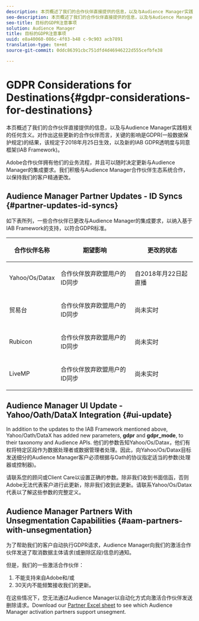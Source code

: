 ```yaml
---
description: 本页概述了我们的合作伙伴直接提供的信息，以及与Audience Manager实践相关的任何含义。对作出这些更新的合作伙伴而言，关键的影响是GDPR(一般数据保护规定)的结果，该规定于2018年月25日生效，以及新的IAB GDPR透明度与同意框架(IAB Framework)。
seo-description: 本页概述了我们的合作伙伴直接提供的信息，以及与Audience Manager实践相关的任何含义。对作出这些更新的合作伙伴而言，关键的影响是GDPR(一般数据保护规定)的结果，该规定于2018年月25日生效，以及新的IAB GDPR透明度与同意框架(IAB Framework)。
seo-title: 目标的GDPR注意事项
solution: Audience Manager
title: 目标的GDPR注意事项
uuid: e8a40060-086c-4f03-b48 c-9c903 acb7891
translation-type: tm+mt
source-git-commit: 0ddc86391cbc751dfd4d46946222d555cefbfe38

---
```



# GDPR Considerations for Destinations{#gdpr-considerations-for-destinations}

本页概述了我们的合作伙伴直接提供的信息，以及与Audience Manager实践相关的任何含义。对作出这些更新的合作伙伴而言，关键的影响是GDPR(一般数据保护规定)的结果，该规定于2018年月25日生效，以及新的IAB GDPR透明度与同意框架(IAB Framework)。

Adobe合作伙伴拥有他们的业务流程，并且可以随时决定更新与Audience Manager的集成要求。我们积极与Audience Manager合作伙伴生态系统合作，以保持我们的客户精通更改。

## Audience Manager Partner Updates - ID Syncs {#partner-updates-id-syncs}

如下表所列，一些合作伙伴已更改与Audience Manager的集成要求，以纳入基于IAB Framework的支持，以符合GDPR标准。

<table id="table_335A470D4F10434E9CF587089FB54B0C"> 
 <thead> 
  <tr> 
   <th colname="col1" class="entry"> <p>合作伙伴名称 </p> </th> 
   <th colname="col2" class="entry"> <p>期望影响 </p> </th> 
   <th colname="col3" class="entry"> <p>更改的状态 </p> </th> 
  </tr>
 </thead>
 <tbody> 
  <tr> 
   <td colname="col1"> <p>Yahoo/Os/Datax </p> </td> 
   <td colname="col2"> <p>合作伙伴放弃欧盟用户的ID同步 </p> </td> 
   <td colname="col3"> <p>自2018年月22日起直播 </p> </td> 
  </tr> 
  <tr> 
   <td colname="col1"> <p>贸易台 </p> </td> 
   <td colname="col2"> <p>合作伙伴放弃欧盟用户的ID同步 </p> </td> 
   <td colname="col3"> <p>尚未实时 </p> </td> 
  </tr> 
  <tr> 
   <td colname="col1"> <p>Rubicon </p> </td> 
   <td colname="col2"> <p>合作伙伴放弃欧盟用户的ID同步 </p> </td> 
   <td colname="col3"> <p>尚未实时 </p> </td> 
  </tr> 
  <tr> 
   <td colname="col1"> <p>LiveMP </p> </td> 
   <td colname="col2"> <p>合作伙伴放弃欧盟用户的ID同步 </p> </td> 
   <td colname="col3"> <p>尚未实时 </p> </td> 
  </tr> 
 </tbody> 
</table>

## Audience Manager UI Update - Yahoo/Oath/DataX Integration {#ui-update}

In addition to the updates to the IAB Framework mentioned above, Yahoo/Oath/DataX has added new parameters, **gdpr** and **gdpr_mode**, to their taxonomy and Audience APIs. 他们的参数告知Yahoo/Os/Datax，他们有权将特定区段作为数据处理者或数据管理者处理。因此，向Yahoo/Os/Datax目标发送细分的Audience Manager客户必须根据与Oath的协议指定适当的参数(处理器或控制器)。

请联系您的顾问或Client Care以设置正确的参数。除非我们收到书面信函，否则Adobe无法代表客户进行此更新，除非我们收到此更新。请联系Yahoo/Os/Datax代表以了解这些参数的完整定义。

## Audience Manager Partners With Unsegmentation Capabilities {#aam-partners-with-unsegmentation}

为了帮助我们的客户自动执行GDPR请求，Audience Manager向我们的激活合作伙伴发送了取消数据主体请求(或删除区段)信息的通知。

但是，我们的一些激活合作伙伴：

1. 不能支持来自Adobe和/或
1. 30天内不能频繁接收我们的更新。

在这些情况下，您无法通过Audience Manager以自动化方式向激活合作伙伴发送删除请求。Download our [Partner Excel sheet](/help/using/overview/aam-gdpr/assets/AAM-Partners-March2019.xlsx) to see which Audience Manager activation partners support unsegment.
